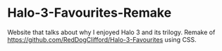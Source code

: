 # Halo-3-Favourites-Remake
Website that talks about why I enjoyed Halo 3 and its trilogy. Remake of https://github.com/RedDogClifford/Halo-3-Favourites using CSS.
